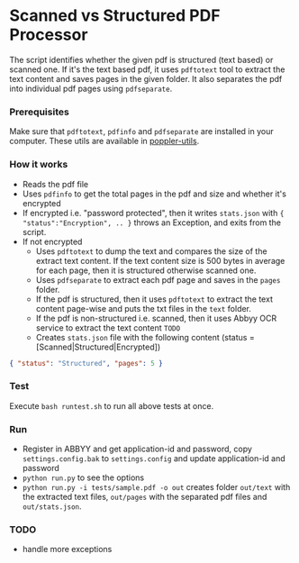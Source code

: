 Scanned vs Structured PDF Processor
====================================

The script identifies whether the given pdf is structured (text based) or scanned one. 
If it's the text based pdf, it uses `pdftotext` tool to extract the text content and saves pages in the given folder. It also separates the pdf into individual pdf pages using `pdfseparate`.

### Prerequisites

Make sure that `pdftotext`, `pdfinfo` and `pdfseparate` are installed in your computer. These utils are available in [poppler-utils](https://packages.debian.org/sid/poppler-utils).

### How it works

* Reads the pdf file
* Uses `pdfinfo` to get the total pages in the pdf and size and whether it's encrypted
* If encrypted i.e. "password protected", then it writes `stats.json` with `{ "status":"Encryption", .. }` throws an Exception, and exits from the script.
* If not encrypted
  * Uses `pdftotext` to dump the text and compares the size of the extract text content. If the text content size is 500 bytes in average for each page, then it is structured otherwise scanned one.
  * Uses `pdfseparate` to extract each pdf page and saves in the `pages` folder.
  * If the pdf is structured, then it uses `pdftotext` to extract the text content page-wise and puts the txt files in the `text` folder.
  * If the pdf is non-structured i.e. scanned, then it uses Abbyy OCR service to extract the text content `TODO`
  * Creates `stats.json` file with the following content (status = [Scanned|Structured|Encrypted])
```json
{ "status": "Structured", "pages": 5 }
```

### Test

Execute `bash runtest.sh` to run all above tests at once.

### Run

* Register in ABBYY and get application-id and password, copy `settings.config.bak` to `settings.config` and update application-id and password
* `python run.py` to see the options
* `python run.py -i tests/sample.pdf -o out` creates folder `out/text` with the extracted text files, `out/pages` with the separated pdf files and `out/stats.json`.

### TODO

* handle more exceptions




